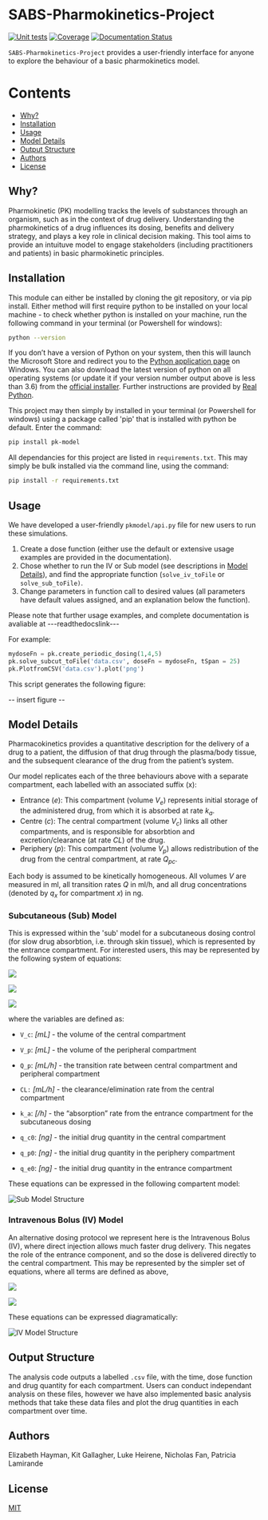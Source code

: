 # SABS-Pharmokinetics-Project

[![Unit tests](https://github.com/SABS-best-team/SABS-Pharmokinetics-Project/actions/workflows/ci-unittests.yml/badge.svg)](https://github.com/SABS-best-team/SABS-Pharmokinetics-Project/actions/workflows/ci-unittests.yml)
[![Coverage](https://codecov.io/gh/SABS-best-team/SABS-Pharmokinetics-Project/branch/master/graph/badge.svg?token=TBF4J7A9I3)](https://codecov.io/gh/SABS-best-team/SABS-Pharmokinetics-Project)
[![Documentation Status](https://readthedocs.org/projects/sabs-pharmokinetics-project/badge/?version=latest)](https://sabs-pharmokinetics-project.readthedocs.io/en/latest/?badge=latest)

`SABS-Pharmokinetics-Project` provides a user-friendly interface for anyone to explore the behaviour of a basic pharmokinetics model.


Contents
========

 * [Why?](#why)
 * [Installation](#installation)
 * [Usage](#usage)
 * [Model Details](#model-details)
 * [Output Structure](#output-structure)
 * [Authors](#authors)
 * [License](#license)

## Why?
Pharmokinetic (PK) modelling tracks the levels of substances through an organism, such as in the context of drug delivery. Understanding the pharmokinetics of a drug influences its dosing, benefits and delivery strategy, and plays a key role in clinical decision making. This tool aims to provide an intuituve model to engage stakeholders (including practitioners and patients) in basic pharmokinetic principles.

## Installation
This module can either be installed by cloning the git repository, or via pip install. Either method will first require python to be installed on your local machine - to check whether python is installed on your machine, run the following command in your terminal (or Powershell for windows):

```bash
python --version
```

If you don’t have a version of Python on your system, then this will launch the Microsoft Store and redirect you to the [Python application page](https://www.microsoft.com/en-us/p/python-39/9p7qfqmjrfp70) on Windows. You can also download the latest version of python on all operating systems (or update it if your version number output above is less than 3.6) from the [official installer](https://www.python.org/downloads/). Further instructions are provided by [Real Python](https://realpython.com/installing-python/).

This project may then simply by installed in your terminal (or Powershell for windows) using a package called 'pip' that is installed with python be default. Enter the command:

```bash
pip install pk-model
```

All dependancies for this project are listed in `requirements.txt`. This may simply be bulk installed via the command line, using the command:

```bash
pip install -r requirements.txt
```
## Usage

We have developed a user-friendly `pkmodel/api.py` file for new users to run these simulations. 
 1. Create a dose function (either use the default or extensive usage examples are provided in the documentation).
 2. Chose whether to run the IV or Sub model (see descriptions in [Model Details](#model-details)), and find the appropriate function (`solve_iv_toFile` or `solve_sub_toFile)`.
 3. Change parameters in function call to desired values (all parameters have default values assigned, and an explanation below the function).

 Please note that further usage examples, and complete documentation is avaliable at ---readthedocslink---

For example:

```python
mydoseFn = pk.create_periodic_dosing(1,4,5)
pk.solve_subcut_toFile('data.csv', doseFn = mydoseFn, tSpan = 25)
pk.PlotfromCSV('data.csv').plot('png')
```
This script generates the following figure:

-- insert figure --

## Model Details
Pharmacokinetics provides a quantitative description for the delivery of a drug to a patient, the diffusion of that drug through the plasma/body tissue, and the subsequent clearance of the drug from the patient’s system. 

Our model replicates each of the three behaviours above with a separate compartment, each labelled with an associated suffix (x):

 * Entrance (_e_): This compartment (volume _V<sub>e</sub>_) represents initial storage of the administered drug, from which it is absorbed at rate _k<sub>a</sub>_.
 * Centre (_c_): The central compartment (volume _V<sub>c</sub>_) links all other compartments, and is responsible for absorbtion and excretion/clearance (at rate _CL_) of the drug.
 * Periphery (_p_): This compartment (volume _V<sub>p</sub>_) allows redistribution of the drug from the central compartment, at rate _Q<sub>pc</sub>_.

Each body is assumed to be kinetically homogeneous. All volumes _V_ are measured in ml, all transition rates _Q_ in ml/h, and all drug concentrations (denoted by _q<sub>x</sub>_ for compartment _x_) in ng.

### Subcutaneous (Sub) Model
This is expressed within the 'sub' model for a subcutaneous dosing control (for slow drug absorbtion, i.e. through skin tissue), which is represented by the entrance compartment. For interested users, this may be represented by the following system of equations:

<img src="https://render.githubusercontent.com/render/math?math=\frac{dq_{e}}{dt} = Dose(t) - k_{a}q_{e}">  <br /> 


<img src="https://render.githubusercontent.com/render/math?math=\frac{dq_{c}}{dt} = k_{a}q_{e} - \frac{CL}{V_{c}}q_{c} - Q_{pc} \left( \frac{q_{c}}{V_{c}} - \frac{q_{p}}{V_{p}} \right)">  <br /> 


<img src="https://render.githubusercontent.com/render/math?math=\frac{dq_{p}}{dt} = Q_{pc} \left( \frac{q_{c}}{V_{c}} - \frac{q_{p}}{V_{p}} \right)">

where the variables are defined as:

 * `V_c`: _[mL]_ - the volume of the central compartment
 * `V_p`: _[mL]_ - the volume of the peripheral compartment

 * `Q_p`: _[mL/h]_ - the transition rate between central compartment and peripheral compartment
 * `CL:` _[mL/h]_ - the clearance/elimination rate from the central compartment
 * `k_a`: _[/h]_ - the “absorption” rate from the entrance compartment for the subcutaneous dosing 

 * `q_c0`: _[ng]_ - the initial drug quantity in the central compartment
 * `q_p0`: _[ng]_ - the initial drug quantity in the periphery compartment
 * `q_e0`: _[ng]_ - the initial drug quantity in the entrance compartment

 These equations can be expressed in the following compartent model:

![Sub Model Structure](images/SubCut_model.png)

 ### Intravenous Bolus (IV) Model
 An alternative dosing protocol we represent here is the Intravenous Bolus (IV), where direct injection allows much faster drug delivery. This negates the role of the entrance component, and so the dose is delivered directly to the central compartment. This may be represented by the simpler set of equations, where all terms are defined as above,

<img src="https://render.githubusercontent.com/render/math?math=\frac{dq_{c}}{dt} = Dose(t) - \frac{CL}{V_{c}}q_{c} - Q_{pc} \left( \frac{q_{c}}{V_{c}} - \frac{q_{p}}{V_{p}} \right)">  <br /> 


<img src="https://render.githubusercontent.com/render/math?math=\frac{dq_{p}}{dt} = Q_{pc} \left( \frac{q_{c}}{V_{c}} - \frac{q_{p}}{V_{p}} \right)">

These equations can be expressed diagramatically:

![IV Model Structure](images/IV_model.png)

## Output Structure
The analysis code outputs a labelled `.csv` file, with the time, dose function and drug quantity for each compartment. Users can conduct independant analysis on these files, however we have also implemented basic analysis methods that take these data files and plot the drug quantities in each compartment over time.
## Authors
Elizabeth Hayman, Kit Gallagher, Luke Heirene, Nicholas Fan, Patricia Lamirande

## License
[MIT](https://choosealicense.com/licenses/mit/)
